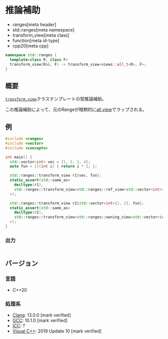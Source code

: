 # 推論補助
* ranges[meta header]
* std::ranges[meta namespace]
* transform_view[meta class]
* function[meta id-type]
* cpp20[meta cpp]

```cpp
namespace std::ranges {
  template<class R, class F>
  transform_view(R&&, F) -> transform_view<views::all_t<R>, F>;
}
```

## 概要

[`transform_view`](../transform_view.md)クラステンプレートの型推論補助。

この推論補助によって、元のRangeが暗黙的に[all view](../all.md)でラップされる。

## 例
```cpp example
#include <ranges>
#include <vector>
#include <concepts>

int main() {
  std::vector<int> vec = {1, 2, 3, 4};
  auto fun = [](int i) { return i * 2; };

  std::ranges::transform_view r1{vec, fun};
  static_assert(std::same_as<
    decltype(r1),
    std::ranges::transform_view<std::ranges::ref_view<std::vector<int>>, decltype(fun)>
  >);

  std::ranges::transform_view r2{std::vector<int>{1, 2}, fun};
  static_assert(std::same_as<
    decltype(r2),
    std::ranges::transform_view<std::ranges::owning_view<std::vector<int>>, decltype(fun)>
  >);
}
```

### 出力
```
```

## バージョン
### 言語
- C++20

### 処理系
- [Clang](/implementation.md#clang): 13.0.0 [mark verified]
- [GCC](/implementation.md#gcc): 10.1.0 [mark verified]
- [ICC](/implementation.md#icc): ?
- [Visual C++](/implementation.md#visual_cpp): 2019 Update 10 [mark verified]
